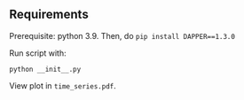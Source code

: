 ## Requirements

Prerequisite: python 3.9. Then, do `pip install DAPPER==1.3.0`

Run script with:

    python __init__.py

View plot in `time_series.pdf`.
